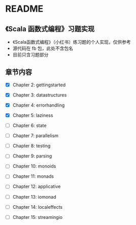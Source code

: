# README

## 《Scala 函数式编程》习题实现

* 《Scala函数式编程》（小红书）练习题的个人实现，仅供参考
* 源代码在 fb 包，此处不含包名
* 目前只含习题部分

## 章节内容

* [x] Chapter 2: gettingstarted
* [x] Chapter 3: datastructures 
* [x] Chapter 4: errorhandling  
* [x] Chapter 5: laziness       
* [ ] Chapter 6: state
* [ ] Chapter 7: parallelism
* [ ] Chapter 8: testing
* [ ] Chapter 9: parsing
* [ ] Chapter 10: monoids
* [ ] Chapter 11: monads
* [ ] Chapter 12: applicative
* [ ] Chapter 13: iomonad
* [ ] Chapter 14: localeffects
* [ ] Chapter 15: streamingio

